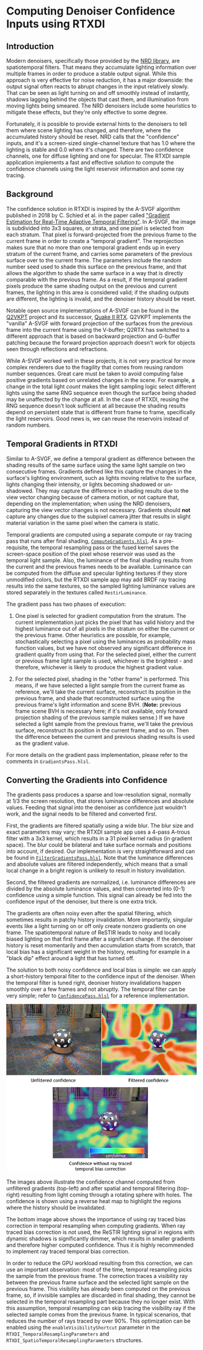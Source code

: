 # Computing Denoiser Confidence Inputs using RTXDI

## Introduction

Modern denoisers, specifically those provided by the [NRD library](https://github.com/NVIDIAGameWorks/RayTracingDenoiser), are spatiotemporal filters. That means they accumulate lighting information over multiple frames in order to produce a stable output signal. While this approach is very effective for noise reduction, it has a major downside: the output signal often reacts to abrupt changes in the input relatively slowly. That can be seen as light turning on and off smoothly instead of instantly, shadows lagging behind the objects that cast them, and illumination from moving lights being smeared. The NRD denoisers include some heuristics to mitigate these effects, but they're only effective to some degree.

Fortunately, it is possible to provide external hints to the denoisers to tell them where scene lighting has changed, and therefore, where the accumulated history should be reset. NRD calls that the "confidence" inputs, and it's a screen-sized single-channel texture that has 1.0 where the lighting is stable and 0.0 where it's changed. There are two confidence channels, one for diffuse lighting and one for specular. The RTXDI sample application implements a fast and effective solution to compute the confidence channels using the light reservoir information and some ray tracing.

## Background

The confidence solution in RTXDI is inspired by the A-SVGF algorithm published in 2018 by C. Schied et al. in the paper called ["Gradient Estimation for Real-Time Adaptive Temporal Filtering"](https://cg.ivd.kit.edu/english/atf.php). In A-SVGF, the image is subdivided into 3x3 squares, or strata, and one pixel is selected from each stratum. That pixel is forward-projected from the previous frame to the current frame in order to create a "temporal gradient". The reprojection makes sure that no more than one temporal gradient ends up in every stratum of the current frame, and carries some parameters of the previous surface over to the current frame. The parameters include the random number seed used to shade this surface on the previous frame, and that allows the algorithm to shade the same surface in a way that is directly comparable with the previous frame. As a result, if the temporal gradient pixels produce the same shading output on the previous and current frames, the lighting in this area is considered valid; if the shading outputs are different, the lighting is invalid, and the denoiser history should be reset.

Notable open source implementations of A-SVGF can be found in the [Q2VKPT](http://brechpunkt.de/q2vkpt) project and its successor, [Quake II RTX](https://github.com/NVIDIA/Q2RTX). Q2VKPT implements the "vanilla" A-SVGF with forward projection of the surfaces from the previous frame into the current frame using the V-buffer; Q2RTX has switched to a different approach that is based on backward projection and G-buffer patching because the forward projection approach doesn't work for objects seen through reflections and refractions.

While A-SVGF worked well in these projects, it is not very practical for more complex renderers due to the fragility that comes from reusing random number sequences. Great care must be taken to avoid computing false positive gradients based on unrelated changes in the scene. For example, a change in the total light _count_ makes the light sampling logic select different lights using the same RNG sequence even though the surface being shaded may be unaffected by the change at all. In the case of RTXDI, reusing the RNG sequence doesn't look sufficient at all because the shading results depend on persistent state that is different from frame to frame, specifically the light reservoirs. Good news is, we can reuse the reservoirs instead of random numbers.

## Temporal Gradients in RTXDI

Similar to A-SVGF, we define a temporal gradient as difference between the shading results of the same surface using the same light sample on two consecutive frames. Gradients defined like this capture the changes in the surface's lighting environment, such as lights moving relative to the surface, lights changing their intensity, or lights becoming shadowed or un-shadowed. They may capture the difference in shading results due to the view vector changing because of camera motion, or not capture that, depending on the implementation; when using the NRD denoisers, capturing the view vector changes is not necessary. Gradients should **not** capture any changes due to the subpixel camera jitter that results in slight material variation in the same pixel when the camera is static.

Temporal gradients are computed using a separate compute or ray tracing pass that runs after final shading, [`ComputeGradients.hlsl`](../shaders/LightingPasses/ComputeGradients.hlsl). As a pre-requisite, the temporal resampling pass or the fused kernel saves the screen-space position of the pixel whose reservoir was used as the temporal light sample. Also, the luminance of the final shading results from the current and the previous frames needs to be available. Luminance can be computed from the diffuse and specular lighting textures if they store unmodified colors, but the RTXDI sample app may add BRDF ray tracing results into the same textures, so the sampled lighting luminance values are stored separately in the textures called `RestirLuminance`.

The gradient pass has two phases of execution:

1. One pixel is selected for gradient computation from the stratum. The current implementation just picks the pixel that has valid history and the highest luminance out of all pixels in the stratum on either the current or the previous frame. Other heuristics are possible, for example, stochastically selecting a pixel using the luminances as probability mass function values, but we have not observed any significant difference in gradient quality from using that. For the selected pixel, either the current or previous frame light sample is used, whichever is the brightest - and therefore, whichever is likely to produce the highest gradient value.

2. For the selected pixel, shading in the "other frame" is performed. This means, if we have selected a light sample from the current frame as reference, we'll take the current surface, reconstruct its position in the previous frame, and shade that reconstructed surface using the previous frame's light information and scene BVH. (**Note:** previous frame scene BVH is necessary here; if it's not available, only forward projection shading of the previous sample makes sense.) If we have selected a light sample from the previous frame, we'll take the previous surface, reconstruct its position in the current frame, and so on. Then the difference between the current and previous shading results is used as the gradient value.

For more details on the gradient pass implementation, please refer to the comments in `GradientsPass.hlsl`.

## Converting the Gradients into Confidence

The gradients pass produces a sparse and low-resolution signal, normally at 1/3 the screen resolution, that stores luminance differences and absolute values. Feeding that signal into the denoiser as confidence just wouldn't work, and the signal needs to be filtered and converted first.

First, the gradients are filtered spatially using a wide blur. The blur size and exact parameters may vary; the RTXDI sample app uses a 4-pass A-trous filter with a 3x3 kernel, which results in a 31 pixel kernel radius (in gradient space). The blur could be bilateral and take surface normals and positions into account, if desired. Our implementation is very straightforward and can be found in [`FilterGradientsPass.hlsl`](../shaders/FilterGradientsPass.hlsl). Note that the luminance differences and absolute values are filtered independently, which means that a small local change in a bright region is unlikely to result in history invalidation.

Second, the filtered gradients are normalized, i.e. luminance differences are divided by the absolute luminance values, and then converted into (0-1) confidence using a simple function. This signal can already be fed into the confidence input of the denoiser, but there is one extra trick.

The gradients are often noisy even after the spatial filtering, which sometimes results in patchy history invalidation. More importantly, singular events like a light turning on or off only create nonzero gradients on one frame. The spatiotemporal nature of ReSTIR leads to noisy and locally biased lighting on that first frame after a significant change. If the denoiser history is reset momentarily and then accumulation starts from scratch, that local bias has a significant weight in the history, resulting for example in a "black dip" effect around a light that has turned off.

The solution to both noisy confidence and local bias is simple: we can apply a short-history temporal filter to the confidence input of the denoiser. When the temporal filter is tuned right, deoniser history invalidations happen smoothly over a few frames and not abruptly. The temporal filter can be very simple; refer to [`ConfidencePass.hlsl`](../shaders/ConfidencePass.hlsl) for a reference implementation.

![Unfiltered and Filtered Confidence](images/Confidence.png)

The images above illustrate the confidence channel computed from unfiltered gradients (top-left) and after spatial and temporal filtering (top-right) resulting from light coming through a rotating sphere with holes. The confidence is shown using a reverse heat map to highlight the regions where the history should be invalidated.

The bottom image above shows the importance of using ray traced bias correction in temporal resampling when computing gradients. When ray traced bias correction is not used, the ReSTIR lighting signal in regions with dynamic shadows is significantly dimmer, which results in smaller gradients and therefore higher computed confidence. Thus it is highly recommended to implement ray traced temporal bias correction.

In order to reduce the GPU workload resulting from this correction, we can use an important observation: most of the time, temporal resampling picks the sample from the previous frame. The correction traces a visibility ray between the previous frame surface and the selected light sample on the previous frame. This visibility has already been computed on the previous frame, so, if invisible samples are discarded in final shading, they cannot be selected in the temporal resampling part because they no longer exist. With this assumption, temporal resampling can skip tracing the visibility ray if the selected sample comes from the previous frame. In typical scenarios, that reduces the number of rays traced by over 90%. This optimization can be enabled using the `enableVisibilityShortcut` parameter in the `RTXDI_TemporalResamplingParameters` and `RTXDI_SpatioTemporalResamplingParameters` structures.

